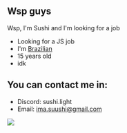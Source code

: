 ## Wsp guys 

Wsp, I'm Sushi and I'm looking for a job
- Looking for a JS job
- I'm [Brazilian](https://en.wikipedia.org/wiki/Brasil)
- 15 years old 
- idk

## You can contact me in:
- Discord: sushi.light 
- Email: ima.suushi@gmail.com

![](https://is1-ssl.mzstatic.com/image/thumb/Music116/v4/db/af/68/dbaf6898-d434-dbae-0f9f-7ee6523e6364/752470137020_cover.jpg/316x316bb.webp)
